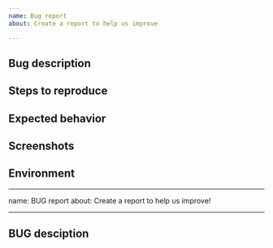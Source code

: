 ```yaml
---
name: Bug report
about: Create a report to help us improve

---
```


## Bug description 
<!-- A clear and concise description of what the bug is. -->

## Steps to reproduce
<!-- Where did you encounter the bug/What code caused the bug to appear? -->

## Expected behavior
<!-- A clear and concise description of what you expected to happen. -->

## Screenshots
<!-- If applicable, add screenshots to help explain your problem. -->

## Environment
<!-- Provide some information about your OS, Browser or mobile device (if applicable). -->


---
name: BUG report
about: Create a report to help us improve!

---
  
  ## BUG desciption
